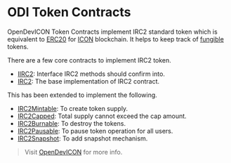 # ODI Token Contracts

OpenDevICON Token Contracts implement IRC2 standard token which is equivalent to [ERC20](https://eips.ethereum.org/EIPS/eip-20) for [ICON](https://icon.foundation/?lang=en) blockchain. It helps to keep track of [fungible](https://en.wikipedia.org/wiki/Fungibility) tokens.

There are a few core contracts to implement IRC2 token.

-   [IIRC2](https://github.com/icon-project/IIPs/blob/master/IIPS/iip-2.md): Interface IRC2 methods should confirm into.
-   [IRC2](https://docs.opendevicon.io/v/development/score-library/irc2standard): The base implementation of IRC2 contract.

This has been extended to implement the following.

-   [IRC2Mintable](https://docs.opendevicon.io/v/development/score-library/irc2standard/irc2mintable): To create token supply.
-   [IRC2Capped](https://docs.opendevicon.io/v/development/score-library/irc2standard/irc2capped): Total supply cannot exceed the cap amount.
-   [IRC2Burnable](https://docs.opendevicon.io/v/development/score-library/irc2standard/irc2burnable): To destroy the tokens.
-   [IRC2Pausable](https://docs.opendevicon.io/v/development/score-library/irc2standard/irc2pausable): To pause token operation for all users.
-   [IRC2Snapshot](https://docs.opendevicon.io/v/development/score-library/irc2standard/irc2snapshot): To add snapshot mechanism.

> Visit [OpenDevICON]("https://docs.opendevicon.io/v/development/") for more info.
